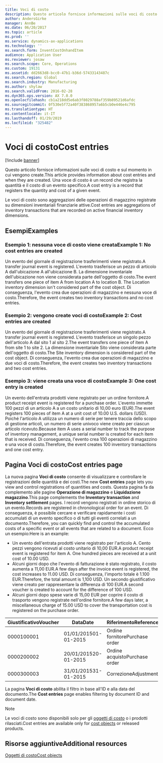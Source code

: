 ```yaml
---
title: Voci di costo
description: Questo articolo fornisce informazioni sulle voci di costo e sul momento in cui vengono create. Una voce di costo è un record che registra la quantità e il costo di un evento specifico.
author: AndersGirke
manager: AnnBe
ms.date: 06/20/2017
ms.topic: article
ms.prod: ''
ms.service: dynamics-ax-applications
ms.technology: ''
ms.search.form: InventCostOnhandItem
audience: Application User
ms.reviewer: josaw
ms.search.scope: Core, Operations
ms.custom: 19131
ms.assetid: dd2663d8-bcc0-47b1-b36d-57433143487c
ms.search.region: Global
ms.search.industry: Manufacturing
ms.author: shylaw
ms.search.validFrom: 2016-02-28
ms.dyn365.ops.version: AX 7.0.0
ms.openlocfilehash: cb1a218dd5e6ab3f8029788af359b89521d6afdc
ms.sourcegitcommit: 0f530e5f72a40f383868957a6b5cb0e446e4c795
ms.translationtype: HT
ms.contentlocale: it-IT
ms.lasthandoff: 01/29/2019
ms.locfileid: "325482"
---
```

# <a name="cost-entries"></a><span data-ttu-id="463c2-104">Voci di costo</span><span class="sxs-lookup"><span data-stu-id="463c2-104">Cost entries</span></span>

[!include [banner](../includes/banner.md)]

<span data-ttu-id="463c2-105">Questo articolo fornisce informazioni sulle voci di costo e sul momento in cui vengono create.</span><span class="sxs-lookup"><span data-stu-id="463c2-105">This article provides information about cost entries and when they are created.</span></span> <span data-ttu-id="463c2-106">Una voce di costo è un record che registra la quantità e il costo di un evento specifico.</span><span class="sxs-lookup"><span data-stu-id="463c2-106">A cost entry is a record that registers the quantity and cost of a given event.</span></span>

<span data-ttu-id="463c2-107">Le voci di costo sono aggregazioni delle operazioni di magazzino registrate su dimensioni inventariali finanziarie attive.</span><span class="sxs-lookup"><span data-stu-id="463c2-107">Cost entries are aggregations of inventory transactions that are recorded on active financial inventory dimensions.</span></span>

## <a name="examples"></a><span data-ttu-id="463c2-108">Esempi</span><span class="sxs-lookup"><span data-stu-id="463c2-108">Examples</span></span>
### <a name="example-1-no-cost-entries-are-created"></a><span data-ttu-id="463c2-109">Esempio 1: nessuna voce di costo viene creata</span><span class="sxs-lookup"><span data-stu-id="463c2-109">Example 1: No cost entries are created</span></span>

<span data-ttu-id="463c2-110">Un evento del giornale di registrazione trasferimenti viene registrato.</span><span class="sxs-lookup"><span data-stu-id="463c2-110">A transfer journal event is registered.</span></span> <span data-ttu-id="463c2-111">L'evento trasferisce un pezzo di articolo A dall'ubicazione A all'ubicazione B. La dimensione inventariale dell'ubicazione non viene considerata parte dell'oggetto di costo.</span><span class="sxs-lookup"><span data-stu-id="463c2-111">The event transfers one piece of item A from location A to location B. The Location inventory dimension isn't considered part of the cost object.</span></span> <span data-ttu-id="463c2-112">Di conseguenza, l'evento crea due operazioni di magazzino e nessuna voce di costo.</span><span class="sxs-lookup"><span data-stu-id="463c2-112">Therefore, the event creates two inventory transactions and no cost entries.</span></span>

### <a name="example-2-cost-entries-are-created"></a><span data-ttu-id="463c2-113">Esempio 2: vengono create voci di costo</span><span class="sxs-lookup"><span data-stu-id="463c2-113">Example 2: Cost entries are created</span></span>

<span data-ttu-id="463c2-114">Un evento del giornale di registrazione trasferimenti viene registrato.</span><span class="sxs-lookup"><span data-stu-id="463c2-114">A transfer journal event is registered.</span></span> <span data-ttu-id="463c2-115">L'evento trasferisce un singolo pezzo dell'articolo A dal sito 1 al sito 2.</span><span class="sxs-lookup"><span data-stu-id="463c2-115">The event transfers one piece of item A from site 1 to site 2.</span></span> <span data-ttu-id="463c2-116">La dimensione inventariale Sito viene considerata parte dell'oggetto di costo.</span><span class="sxs-lookup"><span data-stu-id="463c2-116">The Site inventory dimension is considered part of the cost object.</span></span> <span data-ttu-id="463c2-117">Di conseguenza, l'evento crea due operazioni di magazzino e due voci di costo.</span><span class="sxs-lookup"><span data-stu-id="463c2-117">Therefore, the event creates two inventory transactions and two cost entries.</span></span>

### <a name="example-3-one-cost-entry-is-created"></a><span data-ttu-id="463c2-118">Esempio 3: viene creata una voce di costo</span><span class="sxs-lookup"><span data-stu-id="463c2-118">Example 3: One cost entry is created</span></span>

<span data-ttu-id="463c2-119">Un evento dell'entrata prodotti viene registrato per un ordine fornitore.</span><span class="sxs-lookup"><span data-stu-id="463c2-119">A product receipt event is registered for a purchase order.</span></span> <span data-ttu-id="463c2-120">L'evento immette 100 pezzi di un articolo A a un costo unitario di 10,00 euro (EUR).</span><span class="sxs-lookup"><span data-stu-id="463c2-120">The event registers 100 pieces of item A at a unit cost of 10.00 U.S. dollars (USD).</span></span> <span data-ttu-id="463c2-121">Poiché l'articolo A utilizza un numero di serie per tenere traccia dello scopo di gestione articoli, un numero di serie univoco viene creato per ciascun articolo ricevuto.</span><span class="sxs-lookup"><span data-stu-id="463c2-121">Because item A uses a serial number to track the purpose of inventory management, a unique serial number is created for each item that is received.</span></span> <span data-ttu-id="463c2-122">Di conseguenza, l'evento crea 100 operazioni di magazzino e una voce di costo.</span><span class="sxs-lookup"><span data-stu-id="463c2-122">Therefore, the event creates 100 inventory transactions and one cost entry.</span></span>

## <a name="cost-entries-page"></a><span data-ttu-id="463c2-123">Pagina Voci di costo</span><span class="sxs-lookup"><span data-stu-id="463c2-123">Cost entries page</span></span>
<span data-ttu-id="463c2-124">La nuova pagina **Voci di costo** consente di visualizzare e controllare le registrazioni delle quantità e dei costi.</span><span class="sxs-lookup"><span data-stu-id="463c2-124">The new **Cost entries** page lets you view and control registrations of quantities and costs.</span></span> <span data-ttu-id="463c2-125">Questa pagina fa da complemento alle pagine **Operazione di magazzino** e **Liquidazione magazzino**.</span><span class="sxs-lookup"><span data-stu-id="463c2-125">This page complements the **Inventory transaction** and **Inventory settlement** pages.</span></span> <span data-ttu-id="463c2-126">I record vengono registrati in ordine storico di un evento.</span><span class="sxs-lookup"><span data-stu-id="463c2-126">Records are registered in chronological order for an event.</span></span> <span data-ttu-id="463c2-127">Di conseguenza, è possibile cercare e verificare rapidamente i costi accumulati di un evento specifico o di tutti gli eventi correlati a un documento.</span><span class="sxs-lookup"><span data-stu-id="463c2-127">Therefore, you can quickly find and control the accumulated costs of a specific event or all events that are related to a document.</span></span> <span data-ttu-id="463c2-128">Ecco un esempio:</span><span class="sxs-lookup"><span data-stu-id="463c2-128">Here is an example:</span></span>

-   <span data-ttu-id="463c2-129">Un evento dell'entrata prodotti viene registrato per l'articolo A. Cento pezzi vengono ricevuti al costo unitario di 10,00 EUR.</span><span class="sxs-lookup"><span data-stu-id="463c2-129">A product receipt event is registered for item A. One hundred pieces are received at a unit cost of 10.00 USD.</span></span>
-   <span data-ttu-id="463c2-130">Alcuni giorni dopo che l'evento di fatturazione è stato registrato, il costo aumenta a 11,00 EUR.</span><span class="sxs-lookup"><span data-stu-id="463c2-130">A few days after the invoice event is registered, the cost increases to 11.00 USD.</span></span> <span data-ttu-id="463c2-131">Di conseguenza, l'importo totale è 1.100 EUR.</span><span class="sxs-lookup"><span data-stu-id="463c2-131">Therefore, the total amount is 1,100 USD.</span></span> <span data-ttu-id="463c2-132">Un secondo giustificativo viene creato per rappresentare la differenza di 100 EUR.</span><span class="sxs-lookup"><span data-stu-id="463c2-132">A second voucher is created to account for the difference of 100 USD.</span></span>
-   <span data-ttu-id="463c2-133">Alcuni giorni dopo spese varie di 15,00 EUR per coprire il costo di trasporto vengono registrate nell'ordine fornitore.</span><span class="sxs-lookup"><span data-stu-id="463c2-133">A few days later, a miscellaneous charge of 15.00 USD to cover the transportation cost is registered on the purchase order.</span></span>

| <span data-ttu-id="463c2-134">Giustificativo</span><span class="sxs-lookup"><span data-stu-id="463c2-134">Voucher</span></span> | <span data-ttu-id="463c2-135">Data</span><span class="sxs-lookup"><span data-stu-id="463c2-135">Date</span></span>       | <span data-ttu-id="463c2-136">Riferimento</span><span class="sxs-lookup"><span data-stu-id="463c2-136">Reference</span></span>      | <span data-ttu-id="463c2-137">Numero</span><span class="sxs-lookup"><span data-stu-id="463c2-137">Number</span></span> | <span data-ttu-id="463c2-138">ID lotto</span><span class="sxs-lookup"><span data-stu-id="463c2-138">Lot ID</span></span>  | <span data-ttu-id="463c2-139">Quantità</span><span class="sxs-lookup"><span data-stu-id="463c2-139">Quantity</span></span> | <span data-ttu-id="463c2-140">Importo</span><span class="sxs-lookup"><span data-stu-id="463c2-140">Amount</span></span>  |
|---------|------------|----------------|--------|---------|---------------|----|
| <span data-ttu-id="463c2-141">00001</span><span class="sxs-lookup"><span data-stu-id="463c2-141">00001</span></span>   | <span data-ttu-id="463c2-142">01/01/2015</span><span class="sxs-lookup"><span data-stu-id="463c2-142">01-01-2015</span></span> | <span data-ttu-id="463c2-143">Ordine fornitore</span><span class="sxs-lookup"><span data-stu-id="463c2-143">Purchase order</span></span> | <span data-ttu-id="463c2-144">100001</span><span class="sxs-lookup"><span data-stu-id="463c2-144">100001</span></span> | <span data-ttu-id="463c2-145">0000101</span><span class="sxs-lookup"><span data-stu-id="463c2-145">0000101</span></span> | <span data-ttu-id="463c2-146">100,00</span><span class="sxs-lookup"><span data-stu-id="463c2-146">100.00</span></span>   | <span data-ttu-id="463c2-147">1000,00</span><span class="sxs-lookup"><span data-stu-id="463c2-147">1000.00</span></span> |
| <span data-ttu-id="463c2-148">00002</span><span class="sxs-lookup"><span data-stu-id="463c2-148">00002</span></span>   | <span data-ttu-id="463c2-149">20/01/2015</span><span class="sxs-lookup"><span data-stu-id="463c2-149">20-01-2015</span></span> | <span data-ttu-id="463c2-150">Ordine acquisto</span><span class="sxs-lookup"><span data-stu-id="463c2-150">Purchase order</span></span> | <span data-ttu-id="463c2-151">100001</span><span class="sxs-lookup"><span data-stu-id="463c2-151">100001</span></span> | <span data-ttu-id="463c2-152">0000101</span><span class="sxs-lookup"><span data-stu-id="463c2-152">0000101</span></span> |          | <span data-ttu-id="463c2-153">100,00</span><span class="sxs-lookup"><span data-stu-id="463c2-153">100.00</span></span>  |
| <span data-ttu-id="463c2-154">00003</span><span class="sxs-lookup"><span data-stu-id="463c2-154">00003</span></span>   | <span data-ttu-id="463c2-155">31/01/2015</span><span class="sxs-lookup"><span data-stu-id="463c2-155">31-01-2015</span></span> | <span data-ttu-id="463c2-156">Correzione</span><span class="sxs-lookup"><span data-stu-id="463c2-156">Adjustment</span></span>     | <span data-ttu-id="463c2-157">100001</span><span class="sxs-lookup"><span data-stu-id="463c2-157">100001</span></span> | <span data-ttu-id="463c2-158">0000101</span><span class="sxs-lookup"><span data-stu-id="463c2-158">0000101</span></span> |          | <span data-ttu-id="463c2-159">15,00</span><span class="sxs-lookup"><span data-stu-id="463c2-159">15.00</span></span>   |

<span data-ttu-id="463c2-160">La pagina **Voci di costo** abilita il filtro in base all'ID e alla data del documento.</span><span class="sxs-lookup"><span data-stu-id="463c2-160">The **Cost entries** page enables filtering by document ID and document date.</span></span> 

> [!NOTE]
> <span data-ttu-id="463c2-161">Le voci di costo sono disponibili solo per gli [oggetti di costo](cost-object.md) o i prodotti rilasciati.</span><span class="sxs-lookup"><span data-stu-id="463c2-161">Cost entries are available only for [cost objects](cost-object.md) or released products.</span></span>

<a name="additional-resources"></a><span data-ttu-id="463c2-162">Risorse aggiuntive</span><span class="sxs-lookup"><span data-stu-id="463c2-162">Additional resources</span></span>
--------

[<span data-ttu-id="463c2-163">Oggetti di costo</span><span class="sxs-lookup"><span data-stu-id="463c2-163">Cost objects</span></span>](cost-object.md)




